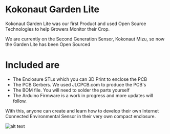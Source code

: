# Kokonaut Garden Lite

Kokonaut Garden Lite was our first Product and used Open Source Technologies to help Growers Monitor their Crop.

We are currently on the Second Generation Sensor, Kokonaut Mizu, so now the Garden Lite has been Open Sourced 

# Included are

- The Enclosure STLs which you can 3D Print to enclose the PCB
- The PCB Gerbers. We used JLCPCB.com to produce the PCB's
- The BOM file. You will need to solder the parts yourself
- The Arduino Firmware is a work in progress and more updates will follow.

With this, anyone can create and learn how to develop their own Internet Connected Environmental Sensor in their very own compact enclosure.

![alt text](https://scontent.fyzd1-3.fna.fbcdn.net/v/t1.0-9/40223499_692554941103694_2889345484952961024_o.jpg?_nc_cat=101&_nc_sid=6e5ad9&_nc_ohc=BRpnVn72rbEAX-4uwJn&_nc_ht=scontent.fyzd1-3.fna&oh=c11c10089c1239ae847cfee91ce2ff8f&oe=5F1E323A)
